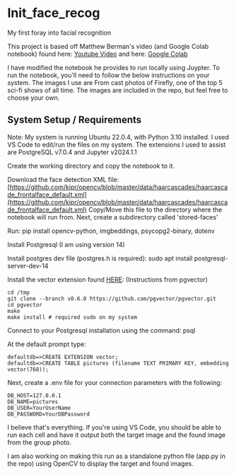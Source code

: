 # Init_face_recog
My first foray into facial recognition

This project is based off Matthew Berman's video (and Google Colab notebook) found here: [Youtube Video](https://www.youtube.com/watch?v=Y0dLgtF4IHM) and here: [Google Colab](https://colab.research.google.com/drive/19ulJqMQqk4PfcTx1v3C3cxjvzokrKgZS?usp=sharing)

I have modified the notebook he provides to run locally using Juypter. To run the notebook, you'll need to follow the below instructions on your system. The images I use are From cast photos of Firefly, one of the top 5 sci-fi shows of all time. 
The images are included in the repo, but feel free to choose your own.

## System Setup / Requirements

Note: My system is running Ubuntu 22.0.4, with Python 3.10 installed. I used VS Code to edit/run the files on my system. The extensions I used to assist are PostgreSQL v7.0.4 and Jupyter v2024.1.1

Create the working directory and copy the notebook to it. 

Download the face detection XML file: [https://github.com/kipr/opencv/blob/master/data/haarcascades/haarcascade_frontalface_default.xml](https://github.com/kipr/opencv/blob/master/data/haarcascades/haarcascade_frontalface_default.xml)
Copy/Move this file to the directory where the notebook will run from. Next, create a subdirectory called 'stored-faces' 

Run: pip install opencv-python, imgbeddings, psycopg2-binary, dotenv 

Install Postgresql (I am using version 14)

Install postgres dev file (postgres.h is required): sudo apt install postgresql-server-dev-14

Install the vector extension found [HERE](https://github.com/pgvector/pgvector): (Instructions from pgvector)
  ```
  cd /tmp
  git clone --branch v0.6.0 https://github.com/pgvector/pgvector.git
  cd pgvector
  make
  make install # required sudo on my system
  ```

Connect to your Postgresql installation using the command: psql

At the default prompt type:
```
defaultdb=>CREATE EXTENSION vector;
defaultdb=>CREATE TABLE pictures (filename TEXT PRIMARY KEY, embedding vector(768));
```

Next, create a .env file for your connection parameters with the following:
```
DB_HOST=127.0.0.1
DB_NAME=pictures
DB_USER=YourUserName
DB_PASSWORD=YourDBPassword
```

I believe that's everything. If you're using VS Code, you should be able to run each cell and have it output both the target image and the found image from the group photo.

I am also working on making this run as a standalone python file (app.py in the repo) using OpenCV to display the target and found images. 
